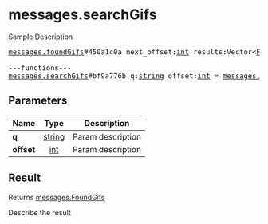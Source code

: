 # messages.searchGifs

Sample Description

<pre>
<a href="../constructor/messages.foundGifs">messages.foundGifs</a>#450a1c0a next_offset:<a href="../type/int.md">int</a> results:Vector&lt;<a href="../type/FoundGif.md">FoundGif</a>&gt; = <a href="../type/messages.FoundGifs.md">messages.FoundGifs</a>;

---functions---
<a href="../method/messages.searchGifs.md">messages.searchGifs</a>#bf9a776b q:<a href="../type/string.md">string</a> offset:<a href="../type/int.md">int</a> = <a href="../type/messages.FoundGifs.md">messages.FoundGifs</a>;
</pre>

## Parameters

| Name | Type | Description |
|------|:----:|-------------|
| **q** | <a href="../type/string.md">string</a> | Param description |
| **offset** | <a href="../type/int.md">int</a> | Param description |

## Result

Returns <a href="../type/messages.FoundGifs.md">messages.FoundGifs</a>

Describe the result

